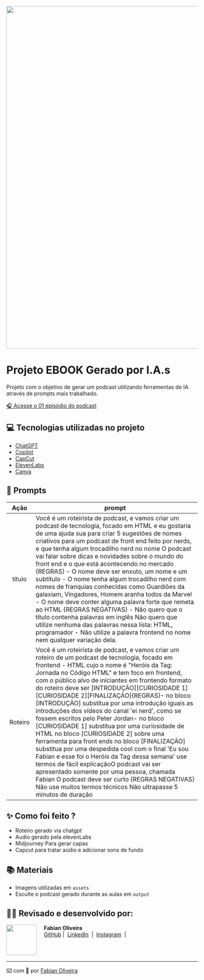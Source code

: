 <p align="center">
<img 
    src="./assets/banner01.png"
    width="900"  
/>
</p>

# Projeto EBOOK Gerado por I.A.s

Projeto com o objetivo de gerar um podcast utilizando ferramentas de IA através de prompts mais trabalhado.

<a href="https://github.com/fabian-oliveira/html-podcast-ia/blob/main/output/Audio%20editado.MP3"> 🎧  Acesse o 01 episódio do podcast </a>

## 💻 Tecnologias utilizadas no projeto

- [ChatGPT](https://chat.openai.com/) 
- [Copilot](https://copilot.microsoft.com/)
- [CapCut](https://www.capcut.com/my-edit)
- [ElevenLabs](https://elevenlabs.io/)
- [Canva](https://canva.com) 

## 🧠 Prompts
|   Ação   | prompt                                                                                                                                                                                                                                                                         |
| :------: | ------------------------------------------------------------------------------------------------------------------------------------------------------------------------------------------------------------------------------------------------------------------------------ |
|  título  | Você é um roteirista de podcast, e vamos criar um podcast de tecnologia, focado em HTML e eu gostaria de uma ajuda sua para criar 5 sugestões de nomes criativos para um podcast de front end feito por nerds, e que tenha algum trocadilho nerd no nome O podcast vai falar sobre dicas e novidades sobre o mundo do front end e o que está acontecendo no mercado {REGRAS} - O nome deve ser enxuto, um nome e um subtítulo - O nome tenha algum trocadilho nerd com nomes de franquias conhecidas como Guardiões da galaxiam, Vingadores, Homem aranha  todos da Marvel  - O nome deve conter alguma palavra forte que remeta ao HTML  {REGRAS NEGATIVAS} - Não quero que o título contenha palavras em inglês Não quero que utilize nenhuma das palavras nessa lista: HTML, programador - Não utilize a palavra frontend no nome nem qualquer variação dela. 
| Roteiro | Você é um roteirista de podcast, e vamos criar um  roteiro de um podcast de tecnologia, focado em frontend - HTML cujo o nome é  "Heróis da Tag: Jornada no Código HTML" e tem foco em frontend,  com o público alvo de iniciantes em frontendo formato do roteiro deve ser [INTRODUÇÃO][CURIOSIDADE 1][CURIOSIDADE 2][FINALIZAÇÃO]{REGRAS}- no bloco [INTRODUÇÃO] substitua por uma introdução iguais as introduções dos vídeos do canal 'ei nerd', como se fossem escritos pelo Peter Jordan- no bloco [CURIOSIDADE 1] substitua por uma curiosidade de HTML no bloco [CURIOSIDADE 2] sobre uma ferramenta para front ends no bloco [FINALIZAÇÃO] substitua por uma despedida cool com o final 'Eu sou Fabian e esse foi o Heróis da Tag dessa semana' use termos de fácil explicaçãoO podcast vai ser apresentado somente por uma pessoa, chamada Fabian  O podcast deve ser curto {REGRAS NEGATIVAS} Não use muitos termos técnicos Não ultrapasse 5 minutos de duração

## ✨ Como foi feito ?

- Roteiro gerado via chatgpt
- Audio gerado pela elevenLabs
- Midjourney Para gerar capas
- Capcut para tratar aúdio e adicionar sons de fundo

## 📚 Materiais

- Imagens utilizadas em `assets`
- Esculte o podcast gerado durante as aulas em `output`

## 👨‍💻 Revisado e desenvolvido por:

<p>
    <img 
      align=left 
      margin=10 
      width=80 
      src="https://avatars.githubusercontent.com/u/169504856?s=96&v=4"
    />
    <p>&nbsp&nbsp&nbsp <strong> Fabian Oliveira <br> </strong>
    &nbsp&nbsp&nbsp
    <a href="https://github.com/fabian-oliveira">
    GitHub</a>&nbsp;|&nbsp;
    <a href="https://www.linkedin.com/in/fabianoliveirape/">LinkedIn</a>
&nbsp;|&nbsp;
    <a href="https://www.instagram.com/proffabian_/">
    Instagram</a>
&nbsp;|&nbsp;</p>
</p>
<br/><br/>
<p>

---

⌨️ com 🧡 por [Fabian Oliveira](https://github.com/fabian-oliveira)
